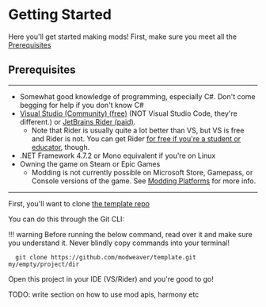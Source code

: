 # Getting Started

Here you'll get started making mods! First, make sure you meet all the [Prerequisites](#prerequisites)

## Prerequisites

---

- Somewhat good knowledge of programming, especially C#. Don't come begging for help if you don't know C#
- [Visual Studio (Community) (free)](https://visualstudio.microsoft.com) (NOT Visual Studio Code, they're different.) or [JetBrains Rider (paid)](https://jetbrains.com/rider/).
  - Note that Rider is usually quite a lot better than VS, but VS is free and Rider is not. You can get Rider [for free if you're a student or educator](https://www.jetbrains.com/community/education/), though.
- .NET Framework 4.7.2 or Mono equivalent if you're on Linux
- Owning the game on Steam or Epic Games
  - Modding is not currently possible on Microsoft Store, Gamepass, or Console versions of the game. See [Modding Platforms](../users/modding-platforms.md) for more info.

---

First, you'll want to clone [the template repo](https://github.com/modweaver/template.git)

You can do this through the Git CLI:

!!! warning
    Before running the below command, read over it and make sure you understand it. Never blindly copy commands into your terminal!

```shell
  git clone https://github.com/modweaver/template.git my/empty/project/dir
```

Open this project in your IDE (VS/Rider) and you're good to go!

TODO: write section on how to use mod apis, harmony etc